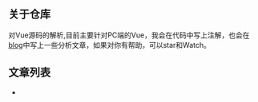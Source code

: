 ## 关于仓库
对Vue源码的解析,目前主要针对PC端的Vue，我会在代码中写上注解，也会在[blog](https://github.com/XiaoDaoGitHub/blog)中写上一些分析文章，如果对你有帮助，可以star和Watch。


## 文章列表
  - []()